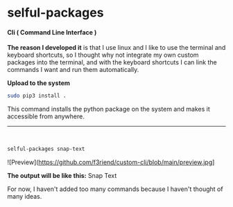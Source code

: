# selful-packages

#### Cli ( Command Line Interface ) 

**The reason I developed it** is that I use linux and I like to use the terminal and keyboard shortcuts, so I thought why not integrate my own custom packages into the terminal, and with the keyboard shortcuts I can link the commands I want and run them automatically.

**Upload to the system**
```bash
sudo pip3 install .
```

This command installs the python package on the system and makes it accessible from anywhere.

<hr><br>

```bash
selful-packages snap-text
```

![Preview](https://github.com/f3riend/custom-cli/blob/main/preview.jpg]

**The output will be like this:** Snap Text

For now, I haven't added too many commands because I haven't thought of many ideas.
